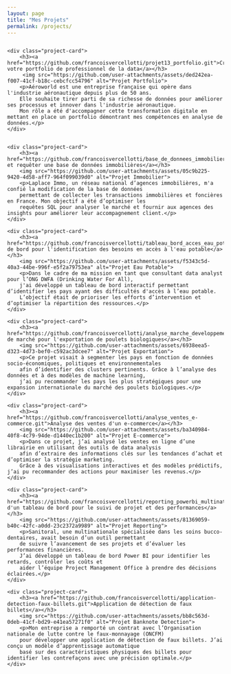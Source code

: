 ```yaml
---
layout: page
title: "Mes Projets"
permalink: /projects/
---
```


<style>
.project-container {
    display: flex;
    flex-wrap: wrap;
    justify-content: space-between;
    gap: 20px; /* Ajout d'un écart entre les cartes */
}

.project-card {
    width: calc(50% - 10px); /* Prendre 50% de la largeur moins un peu d'espace pour le gap */
    background: #f8f8f8;
    border-radius: 8px;
    padding: 15px;
    box-shadow: 0px 4px 6px rgba(0, 0, 0, 0.1);
}

.project-card img {
    width: 100%;
    border-radius: 5px;
    margin-top: 10px;
}

.project-card h3 {
    margin-top: 0;
}

@media (max-width: 768px) {
    .project-card {
        width: 100%; /* En dessous de 768px, chaque projet occupe toute la largeur */
    }
}
</style>

<div class="project-container">

    <div class="project-card">
        <h3><a href="https://github.com/francoisvercellotti/projet13_portfolio.git">Créez votre portfolio de professionnel de la data</a></h3>
         <img src="https://github.com/user-attachments/assets/ded242ea-f007-41cf-b18c-cebcfcc54796" alt="Projet Portfolio">
        <p>Aéroworld est une entreprise française qui opère dans l'industrie aéronautique depuis plus de 50 ans. 
        Elle souhaite tirer parti de sa richesse de données pour améliorer ses processus et innover dans l'industrie aéronautique. 
        Mon rôle a été d'accompagner cette transformation digitale en mettant en place un portfolio démontrant mes compétences en analyse de données.</p>
    </div>


    <div class="project-card">
        <h3><a href="https://github.com/francoisvercellotti/base_de_donnees_immobiliere.git">Créer et requêter une base de données immobilières</a></h3>
        <img src="https://github.com/user-attachments/assets/05c9b225-9420-4d58-aff7-964f099039d0" alt="Projet Immobilier">
        <p>Laplace Immo, un réseau national d’agences immobilières, m'a confié la modification de la base de données 
        permettant de collecter les transactions immobilières et foncières en France. Mon objectif a été d’optimiser les 
        requêtes SQL pour analyser le marché et fournir aux agences des insights pour améliorer leur accompagnement client.</p>
    </div>

    <div class="project-card">
        <h3><a href="https://github.com/francoisvercellotti/tableau_bord_acces_eau_potable.git">Tableau de bord pour l'identification des besoins en accès à l'eau potable</a></h3>
        <img src="https://github.com/user-attachments/assets/f5343c5d-40a3-44be-996f-e5f2a79753ea" alt="Projet Eau Potable">
        <p>Dans le cadre de ma mission en tant que consultant data analyst pour l’ONG DWFA (Drinking Water For All), 
        j'ai développé un tableau de bord interactif permettant d’identifier les pays ayant des difficultés d'accès à l’eau potable. 
        L’objectif était de prioriser les efforts d’intervention et d’optimiser la répartition des ressources.</p>
    </div>

    <div class="project-card">
        <h3><a href="https://github.com/francoisvercellotti/analyse_marche_developpement_international.git">Analyse de marché pour l'exportation de poulets biologiques</a></h3>
        <img src="https://github.com/user-attachments/assets/6938eea5-d323-4d73-bef0-c592ac3dcee7" alt="Projet Exportation">
        <p>Ce projet visait à segmenter les pays en fonction de données socio-économiques, politiques et environnementales 
        afin d’identifier des clusters pertinents. Grâce à l’analyse des données et à des modèles de machine learning, 
        j’ai pu recommander les pays les plus stratégiques pour une expansion internationale du marché des poulets biologiques.</p>
    </div>

    <div class="project-card">
        <h3><a href="https://github.com/francoisvercellotti/analyse_ventes_e-commerce.git">Analyse des ventes d'un e-commerce</a></h3>
        <img src="https://github.com/user-attachments/assets/ba340984-40f8-4c79-94de-d1440ec1b200" alt="Projet E-commerce">
        <p>Dans ce projet, j’ai analysé les ventes en ligne d’une librairie en utilisant des outils de data analysis 
        afin d’extraire des informations clés sur les tendances d’achat et d’optimiser la stratégie marketing. 
        Grâce à des visualisations interactives et des modèles prédictifs, j’ai pu recommander des actions pour maximiser les revenus.</p>
    </div>

    <div class="project-card">
        <h3><a href="https://github.com/francoisvercellotti/reporting_powerbi_multinationale.git">Création d'un tableau de bord pour le suivi de projet et des performances</a></h3>
        <img src="https://github.com/user-attachments/assets/81369059-b40c-42fc-a0dd-23c2372a9989" alt="Projet Reporting">
        <p>Sanitoral, une multinationale spécialisée dans les soins bucco-dentaires, avait besoin d’un outil permettant 
        de suivre l’avancement de ses projets et d’évaluer les performances financières. 
        J’ai développé un tableau de bord Power BI pour identifier les retards, contrôler les coûts et 
        aider l’équipe Project Management Office à prendre des décisions éclairées.</p>
    </div>

    <div class="project-card">
        <h3><a href="https://github.com/francoisvercellotti/application-detection-faux-billets.git">Application de détection de faux billets</a></h3>
        <img src="https://github.com/user-attachments/assets/bb8c563d-0deb-41cf-bd29-e41ea57271f0" alt="Projet Banknote Detection">
        <p>Mon entreprise a remporté un contrat avec l’Organisation nationale de lutte contre le faux-monnayage (ONCFM) 
        pour développer une application de détection de faux billets. J’ai conçu un modèle d’apprentissage automatique 
        basé sur des caractéristiques physiques des billets pour identifier les contrefaçons avec une précision optimale.</p>
    </div>

</div>


